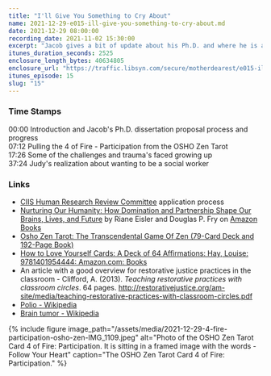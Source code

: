 ```yaml
---
title: "I'll Give You Something to Cry About"
name: 2021-12-29-e015-ill-give-you-something-to-cry-about.md
date: 2021-12-29 08:00:00
recording_date: 2021-11-02 15:30:00
excerpt: "Jacob gives a bit of update about his Ph.D. and where he is at in the process. They use the OSHO Zen Tarot deck to pull the 4 of Fire, Participation card. They talk about learning to be in the moment, Judy's sister's polio and her other sister that died of a brain tumor and the impact of that on their family."
itunes_duration_seconds: 2525
enclosure_length_bytes: 40634805
enclosure_url: "https://traffic.libsyn.com/secure/motherdearest/e015-ill-give-you-something-to-cry-about.mp3"
itunes_episode: 15
slug: "15"
---
```


### Time Stamps

00:00 Introduction and Jacob's Ph.D. dissertation proposal process and progress  
07:12 Pulling the 4 of Fire - Participation from the OSHO Zen Tarot  
17:26 Some of the challenges and trauma's faced growing up  
37:24 Judy's realization about wanting to be a social worker  

### Links

-  [CIIS Human Research Review Committee](https://register.ciis.edu/ICS/icsfs/HRRC_HANDBOOK_9.1.21.pdf?target=89382b13-c33b-421e-a17c-b55ee236f846) application process
- [Nurturing Our Humanity: How Domination and Partnership Shape Our Brains, Lives, and Future](https://centerforpartnership.org/nurturing-our-humanity-how-domination-and-partnership-shape-our-brains-lives-and-future/) by Riane Eisler and Douglas P. Fry on [Amazon Books ](https://www.amazon.com/Nurturing-Our-Humanity-Domination-Partnership/dp/0190935723)
- [Osho Zen Tarot: The Transcendental Game Of Zen (79-Card Deck and 192-Page Book)](https://www.amazon.com/Osho-Zen-Tarot-Transcendental-192-Page/dp/0312117337/)
- [How to Love Yourself Cards: A Deck of 64 Affirmations: Hay, Louise: 9781401954444: Amazon.com: Books](https://www.amazon.com/How-Love-Yourself-Cards-Affirmations/dp/1401954448)
- An article with a good overview for restorative justice practices in the classroom - Clifford, A. (2013). _Teaching restorative practices with classroom circles_. 64 pages. <http://restorativejustice.org/am-site/media/teaching-restorative-practices-with-classroom-circles.pdf>
- [Polio - Wikipedia](https://en.wikipedia.org/wiki/Polio)
- [Brain tumor - Wikipedia](https://en.wikipedia.org/wiki/Brain_tumor)

{% include figure image_path="/assets/media/2021-12-29-4-fire-participation-osho-zen-IMG_1109.jpeg" alt="Photo of the OSHO Zen Tarot Card 4 of Fire: Participation. It is sitting in a framed image with the words - Follow Your Heart" caption="The OSHO Zen Tarot Card 4 of Fire: Participation." %}